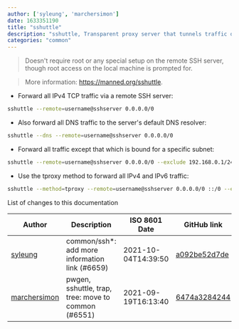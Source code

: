 ```yaml
---
author: ['syleung', 'marchersimon']
date: 1633351190
title: "sshuttle"
description: "sshuttle, Transparent proxy server that tunnels traffic over an SSH connection."
categories: "common"
---
```

> Doesn't require root or any special setup on the remote SSH server, though root access on the local machine is prompted for.

> More information: <https://manned.org/sshuttle>.

- Forward all IPv4 TCP traffic via a remote SSH server:

```bash
sshuttle --remote=username@sshserver 0.0.0.0/0
```

- Also forward all DNS traffic to the server's default DNS resolver:

```bash
sshuttle --dns --remote=username@sshserver 0.0.0.0/0
```

- Forward all traffic except that which is bound for a specific subnet:

```bash
sshuttle --remote=username@sshserver 0.0.0.0/0 --exclude 192.168.0.1/24
```

- Use the tproxy method to forward all IPv4 and IPv6 traffic:

```bash
sshuttle --method=tproxy --remote=username@sshserver 0.0.0.0/0 ::/0 --exclude=your_local_ip_address --exclude=ssh_server_ip_address
```
List of changes to this documentation


Author | Description | ISO 8601 Date | GitHub link
------|-----|-----|-----
[syleung](mailto:syleung@users.noreply.github.com) | common/ssh*: add more information link (#6659) | 2021-10-04T14:39:50 | [a092be52d7de](https://github.com/tldr-pages/tldr/commit/a092be52d7ded26ec56154160c90900c6338e76d)
[marchersimon](mailto:50295997+marchersimon@users.noreply.github.com) | pwgen, sshuttle, trap, tree: move to common (#6551) | 2021-09-19T16:13:40 | [6474a3284244](https://github.com/tldr-pages/tldr/commit/6474a3284244a623c5ba32264a99d6a27a3bcce3)

